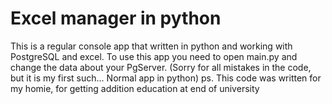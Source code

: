 # Excel manager in python

This is a regular console app that written in python and working with PostgreSQL and excel. To use this app you need to open main.py and change the data about your PgServer. (Sorry for all mistakes in the code, but it is my first such... Normal app in python) ps. This code was written for my homie, for getting addition education at end of university
